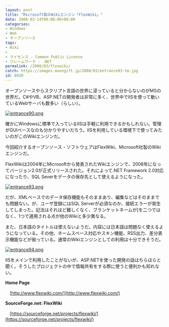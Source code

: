 ```yaml
---
layout: post
title: "Microsoft製のWikiエンジン「FlexWiki」"
date: 2008-03-14T09:00:00+09:00
categories:
- Windows
- Web
- オープンソース
tags: 
- Wiki
- 
- ライセンス - Common Public License
- フレームワーク - .NET
permalink: /2008/03/flexwiki/
catch: https://images.moongift.jp/2008/03/entrance93-tm.jpg
id: 6920
---
```

オープンソースやらスクリプト言語の世界に浸っていると分からないのがMSの世界だ。C#やVB、ASP.NETの開発者は非常に多く、世界中でIISを使って動いているWebサーバも数多い（らしい）。

  

[![entrance90.png](https://images.moongift.jp/2008/03/entrance90-tm.jpg)](https://images.moongift.jp/2008/03/entrance90.jpg)

  

確かにWindowsに標準で入っているIISは手軽に利用できるかもしれない。管理がGUIベースなのも分かりやすいだろう。IISを利用している環境下で使ってみたいのがこのWikiエンジンだ。

  

今回紹介するオープンソース・ソフトウェアはFlexWiki、Microsoft社製のWikiエンジンだ。

  
  
<!--more-->  

FlexWikiは2004年にMicrosoftから発表されたWikiエンジンで、2008年になってバージョン2.0が正式リリースされた。それによって.NET Framework 2.0対応になったり、SQL Severをデータの保存先として使えるようになった。

  

[![entrance93.png](https://images.moongift.jp/2008/03/entrance93-tm.jpg)](https://images.moongift.jp/2008/03/entrance93.jpg)

  

だが、XMLベースでのデータ保存機能もそのままあり、編集などはそのままでも問題ない。が、ユーザ登録にはSQL Serverが必須なのか、接続エラーが発生してしまった。記法はそれほど難しくなく、ブランケットネームが[を二つではなく、1つで適用される点が他のWikiと多少異なる。

  

また、日本語のタイトルは使えないようだ。内容には日本語は問題なく使えるようになっている。その他、ネームスペース対応やスキン機能、RSS出力、差分表示機能などが揃っている。通常のWikiエンジンとしての利用は十分できそうだ。

  

[![entrance94.png](https://images.moongift.jp/2008/03/entrance94-tm.jpg)](https://images.moongift.jp/2008/03/entrance94.jpg)

  

IISをメインで利用したことがないが、ASP.NETを使った開発の話はちらほらと聞く。そうしたプロジェクトの中で情報共有をする際に使うと便利かも知れない。

  

**Home Page**  
  
　[http://www.flexwiki.com/](http://www.flexwiki.com/)

  

**SourceForge.net: FlexWiki**  
  
　[https://sourceforge.net/projects/flexwiki/](https://sourceforge.net/projects/flexwiki/)

  
